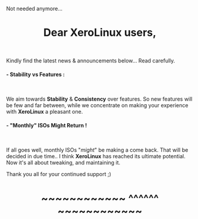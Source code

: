 Not needed anymore...

# <center>Dear XeroLinux users,</center>
<br />

Kindly find the latest news &amp; announcements below… Read carefully.

#### - Stability vs Features :
<br />

We aim towards **Stability** & **Consistency** over features. So new features will be few and far between, while we concentrate on making your experience with **XeroLinux** a pleasant one.

#### - "Monthly" ISOs Might Return !
<br />

If all goes well, monthly ISOs "*might*" be making a come back. That will be decided in due time.. I think **XeroLinux** has reached its ultimate potential. Now it's all about tweaking, and maintaining it.

Thank you all for your continued support ;)

# <center>~~~~~~~~~~~~ ^^^^^^ ~~~~~~~~~~~~</center>

